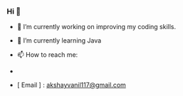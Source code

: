 ### Hi 👋


- 🔭 I’m currently working on improving my coding skills.
- 🌱 I’m currently learning Java


- 📫 How to reach me: 
- [LinkedIn]: https://www.linkedin.com/in/akshay-v-anil-8691ba7b/
- [ Email ] : akshayvanil117@gmail.com                        

